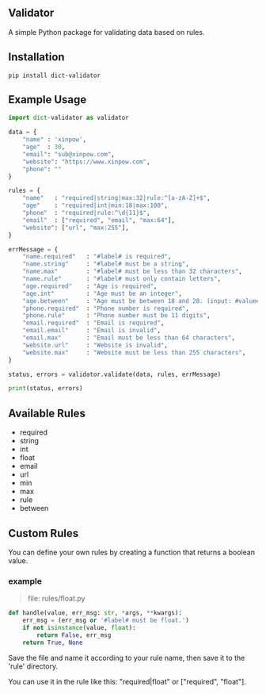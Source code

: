 ## Validator

A simple Python package for validating data based on rules.

## Installation

```
pip install dict-validator
```

## Example Usage

```python
import dict-validator as validator

data = {
    "name" : 'xinpow',
    "age"  : 30,
    "email": "sub@xinpow.com",
    "website": "https://www.xinpow.com",
    "phone": ""
}

rules = {
    "name"   : "required|string|max:32|rule:^[a-zA-Z]+$",
    "age"    : "required|int|min:18|max:100",
    "phone"  : "required|rule:^\d{11}$",
    "email"  : ["required", "email", "max:64"],
    "website": ["url", "max:255"],
}

errMessage = {
    "name.required"   : "#label# is required",
    "name.string"     : "#label# must be a string",
    "name.max"        : "#label# must be less than 32 characters",
    "name.rule"       : "#label# must only contain letters",
    "age.required"    : "Age is required",
    "age.int"         : "Age must be an integer",
    "age.between"     : "Age must be between 18 and 28. (input: #value#)",
    "phone.required"  : "Phone number is required",
    "phone.rule"      : "Phone number must be 11 digits",
    "email.required"  : "Email is required",
    "email.email"     : "Email is invalid",
    "email.max"       : "Email must be less than 64 characters",
    "website.url"     : "Website is invalid",
    "website.max"     : "Website must be less than 255 characters",
}

status, errors = validator.validate(data, rules, errMessage)

print(status, errors)
```

## Available Rules

- required
- string
- int
- float
- email
- url
- min
- max
- rule
- between

## Custom Rules

You can define your own rules by creating a function that returns a boolean value.

### example
> file: rules/float.py
```python
def handle(value, err_msg: str, *args, **kwargs):
    err_msg = (err_msg or '#label# must be float.')
    if not isinstance(value, float):
        return False, err_msg
    return True, None
```
Save the file and name it according to your rule name, then save it to the 'rule' directory.

You can use it in the rule like this: "required|float" or ["required", "float"].
